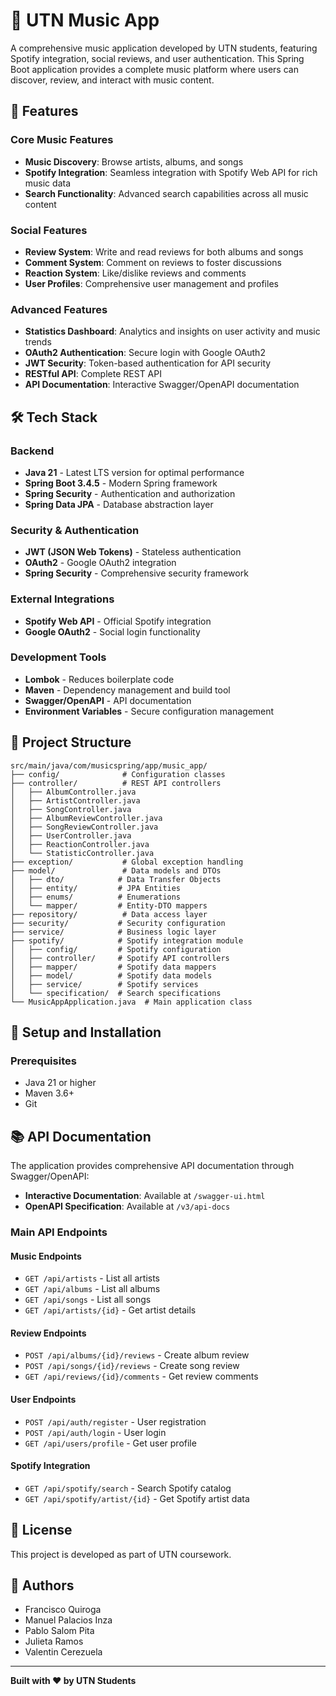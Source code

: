 # 🎵 UTN Music App

A comprehensive music application developed by UTN students, featuring Spotify integration, social reviews, and user authentication. This Spring Boot application provides a complete music platform where users can discover, review, and interact with music content.

## 🚀 Features

### Core Music Features
- **Music Discovery**: Browse artists, albums, and songs
- **Spotify Integration**: Seamless integration with Spotify Web API for rich music data
- **Search Functionality**: Advanced search capabilities across all music content

### Social Features
- **Review System**: Write and read reviews for both albums and songs
- **Comment System**: Comment on reviews to foster discussions
- **Reaction System**: Like/dislike reviews and comments
- **User Profiles**: Comprehensive user management and profiles

### Advanced Features
- **Statistics Dashboard**: Analytics and insights on user activity and music trends
- **OAuth2 Authentication**: Secure login with Google OAuth2
- **JWT Security**: Token-based authentication for API security
- **RESTful API**: Complete REST API
- **API Documentation**: Interactive Swagger/OpenAPI documentation

## 🛠️ Tech Stack

### Backend
- **Java 21** - Latest LTS version for optimal performance
- **Spring Boot 3.4.5** - Modern Spring framework
- **Spring Security** - Authentication and authorization
- **Spring Data JPA** - Database abstraction layer

### Security & Authentication
- **JWT (JSON Web Tokens)** - Stateless authentication
- **OAuth2** - Google OAuth2 integration
- **Spring Security** - Comprehensive security framework

### External Integrations
- **Spotify Web API** - Official Spotify integration
- **Google OAuth2** - Social login functionality

### Development Tools
- **Lombok** - Reduces boilerplate code
- **Maven** - Dependency management and build tool
- **Swagger/OpenAPI** - API documentation
- **Environment Variables** - Secure configuration management

## 📁 Project Structure

```
src/main/java/com/musicspring/app/music_app/
├── config/              # Configuration classes
├── controller/          # REST API controllers
│   ├── AlbumController.java
│   ├── ArtistController.java
│   ├── SongController.java
│   ├── AlbumReviewController.java
│   ├── SongReviewController.java
│   ├── UserController.java
│   ├── ReactionController.java
│   └── StatisticController.java
├── exception/           # Global exception handling
├── model/               # Data models and DTOs
│   ├── dto/            # Data Transfer Objects
│   ├── entity/         # JPA Entities
│   ├── enums/          # Enumerations
│   └── mapper/         # Entity-DTO mappers
├── repository/          # Data access layer
├── security/           # Security configuration
├── service/            # Business logic layer
├── spotify/            # Spotify integration module
│   ├── config/         # Spotify configuration
│   ├── controller/     # Spotify API controllers
│   ├── mapper/         # Spotify data mappers
│   ├── model/          # Spotify data models
│   ├── service/        # Spotify services
│   └── specification/  # Search specifications
└── MusicAppApplication.java  # Main application class
```
## 🔧 Setup and Installation

### Prerequisites
- Java 21 or higher
- Maven 3.6+
- Git


## 📚 API Documentation

The application provides comprehensive API documentation through Swagger/OpenAPI:

- **Interactive Documentation**: Available at `/swagger-ui.html`
- **OpenAPI Specification**: Available at `/v3/api-docs`

### Main API Endpoints

#### Music Endpoints
- `GET /api/artists` - List all artists
- `GET /api/albums` - List all albums  
- `GET /api/songs` - List all songs
- `GET /api/artists/{id}` - Get artist details

#### Review Endpoints
- `POST /api/albums/{id}/reviews` - Create album review
- `POST /api/songs/{id}/reviews` - Create song review
- `GET /api/reviews/{id}/comments` - Get review comments

#### User Endpoints
- `POST /api/auth/register` - User registration
- `POST /api/auth/login` - User login
- `GET /api/users/profile` - Get user profile

#### Spotify Integration
- `GET /api/spotify/search` - Search Spotify catalog
- `GET /api/spotify/artist/{id}` - Get Spotify artist data


## 📄 License

This project is developed as part of UTN coursework.

## 👥 Authors

- Francisco Quiroga
- Manuel Palacios Inza
- Pablo Salom Pita
- Julieta Ramos
- Valentin Cerezuela

---

**Built with ❤️ by UTN Students**
